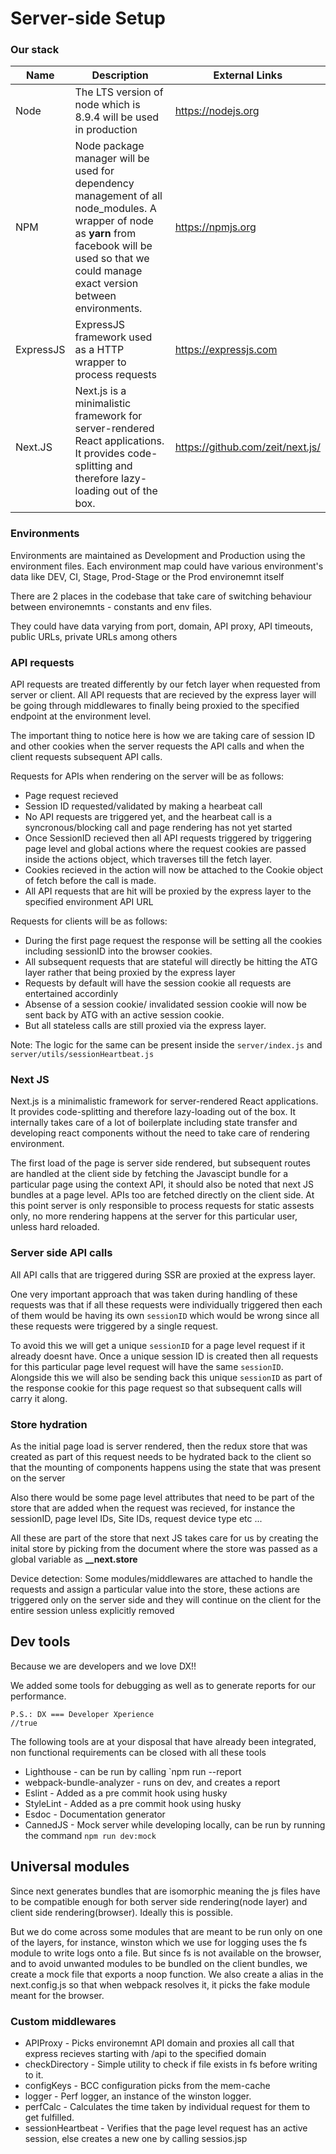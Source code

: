 # Server-side Setup

### Our stack

| Name      | Description                                                                                                                                                                                           | External Links                   |
| --------- | ----------------------------------------------------------------------------------------------------------------------------------------------------------------------------------------------------- | -------------------------------- |
| Node      | The LTS version of node which is 8.9.4 will be used in production                                                                                                                                     | https://nodejs.org               |
| NPM       | Node package manager will be used for dependency management of all node_modules. A wrapper of node as **yarn** from facebook will be used so that we could manage exact version between environments. | https://npmjs.org                |
| ExpressJS | ExpressJS framework used as a HTTP wrapper to process requests                                                                                                                                        | https://expressjs.com            |
| Next.JS   | Next.js is a minimalistic framework for server-rendered React applications. It provides code-splitting and therefore lazy-loading out of the box.                                                     | https://github.com/zeit/next.js/ |

### Environments

Environments are maintained as Development and Production using the environment files.
Each environment map could have various environment's data like DEV, CI, Stage, Prod-Stage or the Prod environemnt itself

There are 2 places in the codebase that take care of switching behaviour between environemnts - constants and env files.

They could have data varying from port, domain, API proxy, API timeouts, public URLs, private URLs among others

### API requests

API requests are treated differently by our fetch layer when requested from server or client.
All API requests that are recieved by the express layer will be going through middlewares to finally being proxied to the specified endpoint at the environment level.

The important thing to notice here is how we are taking care of session ID and other cookies when the server requests the API calls and when the client requests subsequent API calls.

Requests for APIs when rendering on the server will be as follows:

* Page request recieved
* Session ID requested/validated by making a hearbeat call
* No API requests are triggered yet, and the hearbeat call is a syncronous/blocking call and page rendering has not yet started
* Once SessionID recieved then all API requests triggered by triggering page level and global actions where the request cookies are passed inside the actions object, which traverses till the fetch layer.
* Cookies recieved in the action will now be attached to the Cookie object of fetch before the call is made.
* All API requests that are hit will be proxied by the express layer to the specified environment API URL

Requests for clients will be as follows:

* During the first page request the response will be setting all the cookies including sessionID into the browser cookies.
* All subsequent requests that are stateful will directly be hitting the ATG layer rather that being proxied by the express layer
* Requests by default will have the session cookie all requests are entertained accordinly
* Absense of a session cookie/ invalidated session cookie will now be sent back by ATG with an active session cookie.
* But all stateless calls are still proxied via the express layer.

Note: The logic for the same can be present inside the `server/index.js` and `server/utils/sessionHeartbeat.js`

### Next JS

Next.js is a minimalistic framework for server-rendered React applications. It provides code-splitting and therefore lazy-loading out of the box. It internally takes care of a lot of boilerplate including state transfer and developing react components without the need to take care of rendering environment.

The first load of the page is server side rendered, but subsequent routes are handled at the client side by fetching the Javascipt bundle for a particular page using the context API, it should also be noted that next JS bundles at a page level. APIs too are fetched directly on the client side. At this point server is only responsible to process requests for static assests only, no more rendering happens at the server for this particular user, unless hard reloaded.

### Server side API calls

All API calls that are triggered during SSR are proxied at the express layer.

One very important approach that was taken during handling of these requests was that if all these requests were individually triggered then each of them would be having its own `sessionID` which would be wrong since all these requests were triggered by a single request.

To avoid this we will get a unique `sessionID` for a page level request if it already doesnt have. Once a unique session ID is created then all requests for this particular page level request will have the same `sessionID`. Alongside this we will also be sending back this unique `sessionID` as part of the response cookie for this page request so that subsequent calls will carry it along.

### Store hydration

As the initial page load is server rendered, then the redux store that was created as part of this request needs to be hydrated back to the client so that the mounting of components happens using the state that was present on the server

Also there would be some page level attributes that need to be part of the store that are added when the request was recieved, for instance the sessionID, page level IDs, Site IDs, request device type etc ...

All these are part of the store that next JS takes care for us by creating the inital store by picking from the document where the store was passed as a global variable as **\_\_next.store**

Device detection: Some modules/middlewares are attached to handle the requests and assign a particular value into the store, these actions are triggered only on the server side and they will continue on the client for the entire session unless explicitly removed

## Dev tools

Because we are developers and we love DX!!

We added some tools for debugging as well as to generate reports for our performance.

```
P.S.: DX === Developer Xperience
//true
```

The following tools are at your disposal that have already been integrated, non functional requirements can be closed with all these tools

* Lighthouse - can be run by calling `npm run <any-command> --report
* webpack-bundle-analyzer - runs on dev, and creates a report
* Eslint - Added as a pre commit hook using husky
* StyleLint - Added as a pre commit hook using husky
* Esdoc - Documentation generator
* CannedJS - Mock server while developing locally, can be run by running the command `npm run dev:mock`

## Universal modules

Since next generates bundles that are isomorphic meaning the js files have to be compatible enough for both server side rendering(node layer) and client side rendering(browser). Ideally this is possible.

But we do come across some modules that are meant to be run only on one of the layers, for instance, winston which we use for logging uses the fs module to write logs onto a file. But since fs is not available on the browser, and to avoid unwanted modules to be bundled on the client bundles, we create a mock file that exports a noop function. We also create a alias in the next.config.js so that when webpack resolves it, it picks the fake module meant for the browser.

### Custom middlewares

* APIProxy - Picks environemnt API domain and proxies all call that express recieves starting with /api to the specified domain
* checkDirectory - Simple utility to check if file exists in fs before writing to it.
* configKeys - BCC configuration picks from the mem-cache
* logger - Perf logger, an instance of the winston logger.
* perfCalc - Calculates the time taken by individual request for them to get fulfilled.
* sessionHeartbeat - Verifies that the page level request has an active session, else creates a new one by calling sessios.jsp
